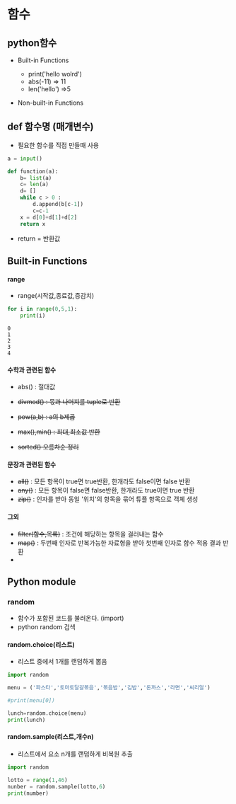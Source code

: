 # 함수

## python함수

- Built-in Functions
  - print('hello wolrd')
  - abs(-11) => 11
  - len('hello') =>5

- Non-built-in Functions



## def 함수명 (매개변수)

- 필요한 함수를 직접 만들때 사용

```python
a = input()

def function(a):
    b= list(a)
    c= len(a)
    d= []
    while c > 0 :
        d.append(b[c-1])
        c=c-1
    x = d[0]+d[1]+d[2]
    return x
```

- return = 반환값

## Built-in Functions

#### range

- range(시작값,종료값,증감치)

```python
for i in range(0,5,1):
    print(i)
```

```
0
1
2
3
4
```

#### 수학과 관련된 함수

- abs() : 절대값
- ~~divmod() : 몫과 나머지를 tuple로 반환~~
- ~~pow(a,b) : a의 b제곱~~
- ~~max(),min() : 최대,최소값 반환~~

- ~~sorted() 오름차순 정리~~

#### 문장과 관련된 함수

- ~~all()~~ : 모든 항목이 true면 true반환, 한개라도 false이면 false 반환
- ~~any()~~ : 모든 항목이 false면 false반환, 한개라도 true이면 true 반환
- ~~zip()~~ : 인자를 받아 동일 '위치'의 항목을 묶어 튜플 항목으로 객체 생성

#### 그외

- ~~filter(함수,목록)~~ : 조건에 해당하는 항목을 걸러내는 함수
- ~~map()~~ :  두번째 인자로 반복가능한 자료형을 받아 첫번째 인자로 함수 적용 결과 반환
- 



## Python module

### random

- 함수가 포함된 코드를 불러온다. (import)
- python random 검색

#### random.choice(리스트)

- 리스트 중에서 1개를 랜덤하게 뽑음

```python
import random

menu = ('파스타','토마토달걀볶음','볶음밥','김밥','돈까스','라면','씨리얼')

#print(menu[0])

lunch=random.choice(menu)
print(lunch)
```

#### random.sample(리스트,개수n)

- 리스트에서 요소 n개를 랜덤하게 비복원 추출

```python
import random

lotto = range(1,46)
nunber = random.sample(lotto,6)
print(number)
```


